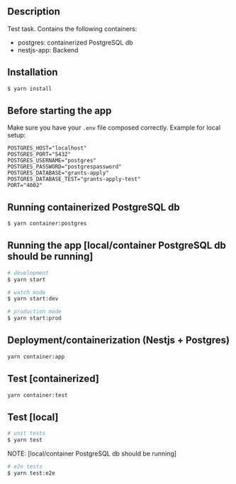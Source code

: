 ## Description

Test task. Contains the following containers:
 - postgres: containerized PostgreSQL db
 - nestjs-app: Backend

## Installation

```bash
$ yarn install
```

## Before starting the app

Make sure you have your `.env` file composed correctly. Example for local setup:

```
POSTGRES_HOST="localhost"
POSTGRES_PORT="5432"
POSTGRES_USERNAME="postgres"
POSTGRES_PASSWORD="postgrespassword"
POSTGRES_DATABASE="grants-apply"
POSTGRES_DATABASE_TEST="grants-apply-test"
PORT="4002"
```

## Running containerized PostgreSQL db

```bash
$ yarn container:postgres
```

## Running the app [local/container PostgreSQL db should be running]

```bash
# development
$ yarn start

# watch mode
$ yarn start:dev

# production mode
$ yarn start:prod
```

## Deployment/containerization (Nestjs + Postgres)

```bash
yarn container:app
```

## Test [containerized]

```bash
yarn container:test
```

## Test [local]

```bash
# unit tests
$ yarn test
```

NOTE: [local/container PostgreSQL db should be running]

```bash
# e2e tests
$ yarn test:e2e
```